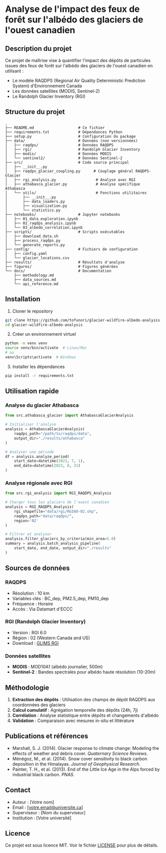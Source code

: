 # Analyse de l'impact des feux de forêt sur l'albédo des glaciers de l'ouest canadien

## Description du projet

Ce projet de maîtrise vise à quantifier l'impact des dépôts de particules issues des feux de forêt sur l'albédo des glaciers de l'ouest canadien en utilisant :
- Le modèle RAQDPS (Regional Air Quality Deterministic Prediction System) d'Environnement Canada
- Les données satellites (MODIS, Sentinel-2)
- Le Randolph Glacier Inventory (RGI)

## Structure du projet

```
.
├── README.md                    # Ce fichier
├── requirements.txt             # Dépendances Python
├── setup.py                     # Configuration du package
├── data/                        # Données (non versionnées)
│   ├── raqdps/                  # Données RAQDPS
│   ├── rgi/                     # Randolph Glacier Inventory
│   ├── modis/                   # Données MODIS
│   └── sentinel2/               # Données Sentinel-2
├── src/                         # Code source principal
│   ├── __init__.py
│   ├── raqdps_glacier_coupling.py      # Couplage général RAQDPS-Glacier
│   ├── rgi_analysis.py                  # Analyse avec RGI
│   ├── athabasca_glacier.py             # Analyse spécifique Athabasca
│   └── utils/                           # Fonctions utilitaires
│       ├── __init__.py
│       ├── data_loaders.py
│       ├── visualization.py
│       └── statistics.py
├── notebooks/                   # Jupyter notebooks
│   ├── 01_data_exploration.ipynb
│   ├── 02_raqdps_analysis.ipynb
│   └── 03_albedo_correlation.ipynb
├── scripts/                     # Scripts exécutables
│   ├── download_data.sh
│   ├── process_raqdps.py
│   └── generate_reports.py
├── config/                      # Fichiers de configuration
│   ├── config.yaml
│   └── glacier_locations.csv
├── results/                     # Résultats d'analyse
├── figures/                     # Figures générées
└── docs/                        # Documentation
    ├── methodology.md
    ├── data_sources.md
    └── api_reference.md
```

## Installation

1. Cloner le repository
```bash
git clone https://github.com/tofunori/glacier-wildfire-albedo-analysis.git
cd glacier-wildfire-albedo-analysis
```

2. Créer un environnement virtuel
```bash
python -m venv venv
source venv/bin/activate  # Linux/Mac
# ou
venv\Scripts\activate  # Windows
```

3. Installer les dépendances
```bash
pip install -r requirements.txt
```

## Utilisation rapide

### Analyse du glacier Athabasca
```python
from src.athabasca_glacier import AthabascaGlacierAnalysis

# Initialiser l'analyse
analysis = AthabascaGlacierAnalysis(
    raqdps_path="/path/to/raqdps/data",
    output_dir="./results/athabasca"
)

# Analyser une période
df = analysis.analyze_period(
    start_date=datetime(2023, 7, 1),
    end_date=datetime(2023, 8, 31)
)
```

### Analyse régionale avec RGI
```python
from src.rgi_analysis import RGI_RAQDPS_Analysis

# Charger tous les glaciers de l'ouest canadien
analysis = RGI_RAQDPS_Analysis(
    rgi_shapefile="data/rgi/RGI60-02.shp",
    raqdps_path="data/raqdps/",
    region='02'
)

# Filtrer et analyser
analysis.filter_glaciers_by_criteria(min_area=5.0)
summary = analysis.batch_analysis_pipeline(
    start_date, end_date, output_dir="./results"
)
```

## Sources de données

### RAQDPS
- Résolution : 10 km
- Variables clés : BC_dep, PM2.5_dep, PM10_dep
- Fréquence : Horaire
- Accès : Via Datamart d'ECCC

### RGI (Randolph Glacier Inventory)
- Version : RGI 6.0
- Région : 02 (Western Canada and US)
- Download : [GLIMS RGI](https://www.glims.org/RGI/)

### Données satellites
- **MODIS** : MOD10A1 (albédo journalier, 500m)
- **Sentinel-2** : Bandes spectrales pour albédo haute résolution (10-20m)

## Méthodologie

1. **Extraction des dépôts** : Utilisation des champs de dépôt RAQDPS aux coordonnées des glaciers
2. **Calcul cumulatif** : Agrégation temporelle des dépôts (24h, 7j)
3. **Corrélation** : Analyse statistique entre dépôts et changements d'albédo
4. **Validation** : Comparaison avec mesures in-situ et littérature

## Publications et références

- Marshall, S. J. (2014). Glacier response to climate change: Modeling the effects of weather and debris cover. *Quaternary Science Reviews*.
- Ménégoz, M., et al. (2014). Snow cover sensitivity to black carbon deposition in the Himalayas. *Journal of Geophysical Research*.
- Painter, T. H., et al. (2013). End of the Little Ice Age in the Alps forced by industrial black carbon. *PNAS*.

## Contact

- Auteur : [Votre nom]
- Email : [votre.email@universite.ca]
- Superviseur : [Nom du superviseur]
- Institution : [Votre université]

## Licence

Ce projet est sous licence MIT. Voir le fichier [LICENSE](LICENSE) pour plus de détails.
